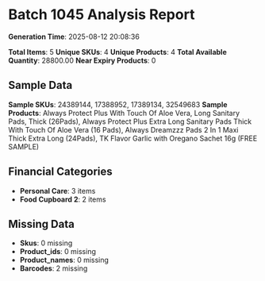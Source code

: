 # Batch 1045 Analysis Report

**Generation Time**: 2025-08-12 20:08:36

**Total Items**: 5
**Unique SKUs**: 4
**Unique Products**: 4
**Total Available Quantity**: 28800.00
**Near Expiry Products**: 0

## Sample Data
**Sample SKUs**: 24389144, 17388952, 17389134, 32549683
**Sample Products**: Always Protect Plus With Touch Of Aloe Vera, Long Sanitary Pads, Thick (26Pads), Always Protect Plus Extra Long Sanitary Pads Thick With Touch Of Aloe Vera (16 Pads), Always Dreamzzz Pads 2 In 1 Maxi Thick Extra Long (24Pads), TK Flavor Garlic with Oregano Sachet 16g (FREE SAMPLE)

## Financial Categories
- **Personal Care**: 3 items
- **Food Cupboard 2**: 2 items

## Missing Data
- **Skus**: 0 missing
- **Product_ids**: 0 missing
- **Product_names**: 0 missing
- **Barcodes**: 2 missing
